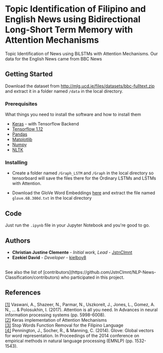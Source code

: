 # Topic Identification of Filipino and English News using Bidirectional Long-Short Term Memory with Attention Mechanisms

Topic Identification of News using BiLSTMs with Attention Mechanisms. Our data for the English News came from BBC News

## Getting Started

Download the dataset from http://mlg.ucd.ie/files/datasets/bbc-fulltext.zip and extract it in a folder named ``` /data ``` in the local directory.

### Prerequisites

What things you need to install the software and how to install them

* [Keras](https://keras.io/) - with Tensorflow Backend
* [Tensorflow 1.12](https://www.tensorflow.org/install/pip)
* [Pandas](https://pandas.pydata.org/)
* [Matplotlib](https://matplotlib.org/)
* [Numpy](https://www.numpy.org/)
* [NLTK](https://www.nltk.org/)


### Installing

* Create a folder named ```/Graph_LSTM``` and ```/Graph``` in the local directory so tensorboard will save the files there for the Ordinary LSTMs and LSTMs with Attention.

* Download  the GloVe Word Embeddings [here](https://nlp.stanford.edu/data/glove.6B.zip) and extract the file named ```glove.6B.300d.txt``` in the local directory


## Code

Just run the ```.ipynb``` file in your Jupyter Notebook and you're good to go.


## Authors

* **Christian Justine Clemente** - *Initial work, Lead* - [JstnClmnt](https://github.com/JstnClmnt)
* **Ezekiel David** - *Developer* - [kielboy8](https://github.com/kielboy8)
<br>
See also the list of [contributors](https://github.com/JstnClmnt/NLP-News-Classification/contributors) who participated in this project.

## References

[[1]](https://papers.nips.cc/paper/7181-attention-is-all-you-need.pdf) Vaswani, A., Shazeer, N., Parmar, N., Uszkoreit, J., Jones, L., Gomez, A. N., ... & Polosukhin, I. (2017). Attention is all you need. In Advances in neural information processing systems (pp. 5998-6008).
<br>[[2]](https://github.com/philipperemy/keras-attention-mechanism) Keras implementation of Attention Mechanisms
<br>[[3]](https://github.com/tris-rivers/nlp-with-python/tree/master/StopWords%20Removal) Stop Words Function Removal for the Filipino Language
<br>[[4]](https://www.aclweb.org/anthology/D14-1162) Pennington, J., Socher, R., & Manning, C. (2014). Glove: Global vectors for word representation. In Proceedings of the 2014 conference on empirical methods in natural language processing (EMNLP) (pp. 1532-1543).
